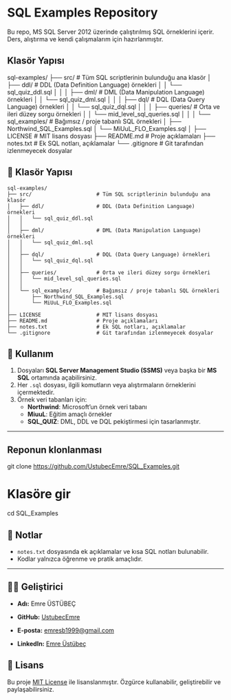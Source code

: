 # SQL Examples Repository

Bu repo, MS SQL Server 2012 üzerinde çalıştırılmış SQL örneklerini içerir.  
Ders, alıştırma ve kendi çalışmalarım için hazırlanmıştır.

## Klasör Yapısı

sql-examples/
├── src/ # Tüm SQL scriptlerinin bulunduğu ana klasör
│ ├── ddl/ # DDL (Data Definition Language) örnekleri
│ │ └── sql_quiz_ddl.sql
│ │
│ ├── dml/ # DML (Data Manipulation Language) örnekleri
│ │ └── sql_quiz_dml.sql
│ │
│ ├── dql/ # DQL (Data Query Language) örnekleri
│ │ └── sql_quiz_dql.sql
│ │
│ ├── queries/ # Orta ve ileri düzey sorgu örnekleri
│ │ └── mid_level_sql_queries.sql
│ │
│ └── sql_examples/ # Bağımsız / proje tabanlı SQL örnekleri
│ ├── Northwind_SQL_Examples.sql
│ └── MiUuL_FLO_Examples.sql
│
├── LICENSE # MIT lisans dosyası
├── README.md # Proje açıklamaları
├── notes.txt # Ek SQL notları, açıklamalar
└── .gitignore # Git tarafından izlenmeyecek dosyalar

## 📂 Klasör Yapısı

```text
sql-examples/
├── src/                     # Tüm SQL scriptlerinin bulunduğu ana klasör
│   ├── ddl/                 # DDL (Data Definition Language) örnekleri
│   │   └── sql_quiz_ddl.sql
│   │
│   ├── dml/                 # DML (Data Manipulation Language) örnekleri
│   │   └── sql_quiz_dml.sql
│   │
│   ├── dql/                 # DQL (Data Query Language) örnekleri
│   │   └── sql_quiz_dql.sql
│   │
│   ├── queries/             # Orta ve ileri düzey sorgu örnekleri
│   │   └── mid_level_sql_queries.sql
│   │
│   └── sql_examples/        # Bağımsız / proje tabanlı SQL örnekleri
│       ├── Northwind_SQL_Examples.sql
│       └── MiUuL_FLO_Examples.sql
│
├── LICENSE                  # MIT lisans dosyası
├── README.md                # Proje açıklamaları
├── notes.txt                # Ek SQL notları, açıklamalar
└── .gitignore               # Git tarafından izlenmeyecek dosyalar
```

## 🚀 Kullanım

1. Dosyaları **SQL Server Management Studio (SSMS)** veya başka bir **MS SQL** ortamında açabilirsiniz.
2. Her `.sql` dosyası, ilgili komutların veya alıştırmaların örneklerini içermektedir.
3. Örnek veri tabanları için:
   - **Northwind**: Microsoft’un örnek veri tabanı
   - **MiuuL**: Eğitim amaçlı örnekler
   - **SQL_QUIZ**: DML, DDL ve DQL pekiştirmesi için tasarlanmıştır.

---

## Reponun klonlanması

git clone https://github.com/UstubecEmre/SQL_Examples.git

# Klasöre gir

cd SQL_Examples

## 📌 Notlar

- `notes.txt` dosyasında ek açıklamalar ve kısa SQL notları bulunabilir.
- Kodlar yalnızca öğrenme ve pratik amaçlıdır.

---

## 👨‍💻 Geliştirici

- **Adı:** Emre ÜSTÜBEÇ

- **GitHub:** [UstubecEmre](https://github.com/UstubecEmre)

- **E-posta:** emresb1999@gmail.com

- **LinkedIn:** [Emre Üstübeç](https://www.linkedin.com/in/emreustubec)

## 📜 Lisans

Bu proje [MIT License](LICENSE) ile lisanslanmıştır.
Özgürce kullanabilir, geliştirebilir ve paylaşabilirsiniz.

```

```
